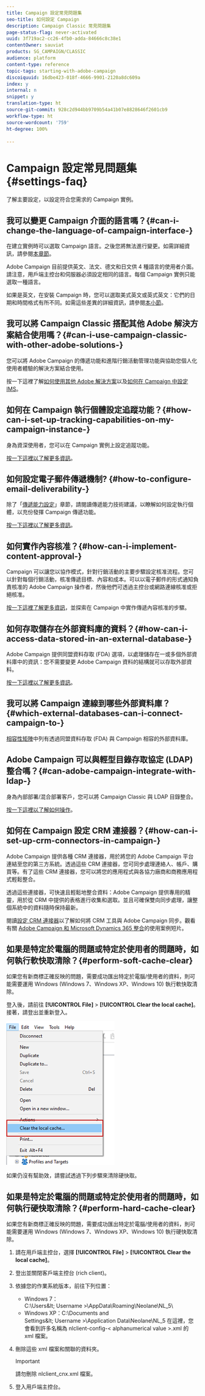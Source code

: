 ```yaml
---
title: Campaign 設定常見問題集
seo-title: 如何設定 Campaign
description: Campaign Classic 常見問題集
page-status-flag: never-activated
uuid: 3f719ac2-cc26-4fb0-adda-84666c8c38e1
contentOwner: sauviat
products: SG_CAMPAIGN/CLASSIC
audience: platform
content-type: reference
topic-tags: starting-with-adobe-campaign
discoiquuid: 16dbe423-018f-4666-9901-2120a8dc609a
index: y
internal: n
snippet: y
translation-type: ht
source-git-commit: 928c2d944bb9709b54a41b07e8828646f2601cb9
workflow-type: ht
source-wordcount: '759'
ht-degree: 100%

---
```



# Campaign 設定常見問題集 {#settings-faq}

了解主要設定，以設定符合您需求的 Campaign 實例。

## 我可以變更 Campaign 介面的語言嗎？{#can-i-change-the-language-of-campaign-interface-}

在建立實例時可以選取 Campaign 語言。之後您將無法進行變更。如需詳細資訊，請參閱[本章節](../../installation/using/creating-an-instance-and-logging-on.md)。

Adobe Campaign 目前提供英文、法文、德文和日文供 4 種語言的使用者介面。請注意，用戶端主控台和伺服器必須設定相同的語言。每個 Campaign 實例只能選取一種語言。

如果是英文，在安裝 Campaign 時，您可以選取美式英文或英式英文：它們的日期和時間格式有所不同。如需這些差異的詳細資訊，請參閱[本小節](../../platform/using/adobe-campaign-workspace.md#date-and-time)。

## 我可以將 Campaign Classic 搭配其他 Adobe 解決方案結合使用嗎？{#can-i-use-campaign-classic-with-other-adobe-solutions-}

您可以將 Adobe Campaign 的傳遞功能和進階行銷活動管理功能與協助您個人化使用者體驗的解決方案結合使用。

按一下這裡了解[如何使用其他 Adobe 解決方案](../../integrations/using/about-campaign-integrations.md)以及[如何在 Campaign 中設定 IMS](../../integrations/using/about-adobe-id.md)。

## 如何在 Campaign 執行個體設定追蹤功能？{#how-can-i-set-up-tracking-capabilities-on-my-campaign-instance-}

身為資深使用者，您可以在 Campaign 實例上設定追蹤功能。

[按一下這裡以了解更多資訊](../../installation/using/deploying-an-instance.md#tracking-configuration)。

## 如何設定電子郵件傳遞機制? {#how-to-configure-email-deliverability-}

除了「[傳遞能力設定](../../delivery/using/about-deliverability.md#configuration)」章節，請閱讀傳遞能力技術建議，以瞭解如何設定執行個體，以充份發揮 Campaign 傳遞功能。

[按一下這裡以了解更多資訊](../../delivery/using/technical-recommendations.md)。

## 如何實作內容核准？{#how-can-i-implement-content-approval-}

Campaign 可以讓您以協作模式，針對行銷活動的主要步驟設定核准流程。您可以針對每個行銷活動，核准傳遞目標、內容和成本。可以以電子郵件的形式通知負責核准的 Adobe Campaign 操作者，然後他們可透過主控台或網路連線核准或拒絕核准。

[按一下這裡了解更多資訊](../../campaign/using/marketing-campaign-approval.md#checking-and-approving-deliveries)，並探索在 Campaign 中實作傳遞內容核准的步驟。

## 如何存取儲存在外部資料庫的資料？{#how-can-i-access-data-stored-in-an-external-database-}

Adobe Campaign 提供同盟資料存取 (FDA) 選項，以處理儲存在一或多個外部資料庫中的資訊：您不需要變更 Adobe Campaign 資料的結構就可以存取外部資料。

[按一下這裡以了解更多資訊](../../platform/using/connecting-to-database.md)。

## 我可以將 Campaign 連線到哪些外部資料庫？{#which-external-databases-can-i-connect-campaign-to-}

[相容性矩陣](https://helpx.adobe.com/tw/campaign/kb/compatibility-matrix.html)中列有透過同盟資料存取 (FDA) 與 Campaign 相容的外部資料庫。

## Adobe Campaign 可以與輕型目錄存取協定 (LDAP) 整合嗎？{#can-adobe-campaign-integrate-with-ldap-}

身為內部部署/混合部署客戶，您可以將 Campaign Classic 與 LDAP 目錄整合。

[按一下這裡以了解如何操作](../../installation/using/connecting-through-ldap.md)。

## 如何在 Campaign 設定 CRM 連接器？{#how-can-i-set-up-crm-connectors-in-campaign-}

Adobe Campaign 提供各種 CRM 連接器，用於將您的 Adobe Campaign 平台連結至您的第三方系統。透過這些 CRM 連接器，您可同步處理連絡人、帳戶、購買等。有了這些 CRM 連接器，您可以將您的應用程式與各協力廠商和商務應用程式輕鬆整合。

透過這些連接器，可快速且輕鬆地整合資料：Adobe Campaign 提供專用的精靈，用於從 CRM 中提供的表格進行收集和選取。並且可確保雙向同步處理，讓整個系統中的資料隨時保持最新。

閱讀[設定 CRM 連接器](../../platform/using/crm-connectors.md)以了解如何將 CRM 工具與 Adobe Campaign 同步。觀看有關 [Adobe Campaign 和 Microsoft Dynamics 365 整合](https://helpx.adobe.com/campaign/kt/acc/using/acc-integrate-dynamics365-with-acc-feature-video-set-up.html)的使用案例短片。

## 如果是特定於電腦的問題或特定於使用者的問題時，如何執行軟快取清除？{#perform-soft-cache-clear}

如果您有新商標正確反映的問題，需要成功匯出特定於電腦/使用者的資料，則可能需要運用 Windows (Windows 7、Windows XP、Windows 10) 執行軟快取清除。

登入後，請前往 **[!UICONTROL File]** > **[!UICONTROL Clear the local cache]**。接著，請登出並重新登入。

![](assets/faq_soft_cache.png)

如果仍沒有幫助效，請嘗試透過下列步驟來清除硬快取。

## 如果是特定於電腦的問題或特定於使用者的問題時，如何執行硬快取清除？{#perform-hard-cache-clear}

如果您有新商標正確反映的問題，需要成功匯出特定於電腦/使用者的資料，則可能需要運用 Windows (Windows 7、Windows XP、Windows 10) 執行硬快取清除。

1. 請在用戶端主控台，選擇 **[!UICONTROL File]** > **[!UICONTROL Clear the local cache]**。

1. 登出並關閉客戶端主控台 (rich client)。

1. 依據您的作業系統版本，前往下列位置：

   * Windows 7：C:\Users\&lt; Username >\AppData\Roaming\Neolane\NL_5\
   * Windows XP：C:\Documents and Settings\&lt; Username >\Application Data\Neolane\NL_5
   在這裡，您會看到許多名稱為 nlclient-config-&lt; alphanumerical value >.xml 的 xml 檔案。

1. 刪除這些 xml 檔案和關聯的資料夾。

   >[!IMPORTANT]
   >
   >請勿刪除 nlclient_cnx.xml 檔案。

1. 登入用戶端主控台。